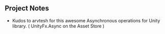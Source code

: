 

## Project Notes
- Kudos to arvtesh for this awesome Asynchronous operations for Unity library. ( UnityFx.Async on the Asset Store ) 
